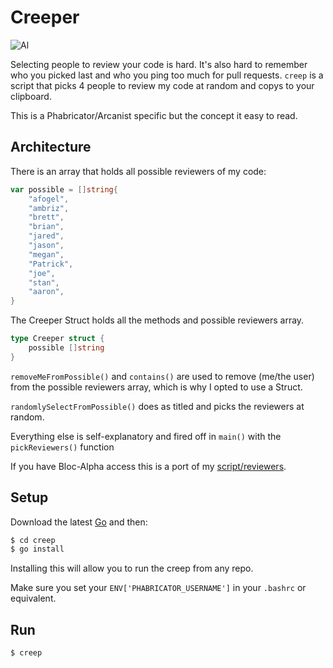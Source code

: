 # Creeper

![Al](http://static.tvtropes.org/pmwiki/pub/images/weirdal.jpg)

Selecting people to review your code is hard. It's also hard to remember who you
picked last and who you ping too much for pull requests.
`creep` is a script that picks 4 people to review my code at random and
copys to your clipboard.

This is a Phabricator/Arcanist specific but the concept it easy to read. 


## Architecture

There is an array that holds all possible reviewers of my code:

```go
var possible = []string{
	"afogel",
	"ambriz",
	"brett",
	"brian",
	"jared",
	"jason",
	"megan",
	"Patrick",
	"joe",
	"stan",
	"aaron",
}
```

The Creeper Struct holds all the methods and possible reviewers array.

```go
type Creeper struct {
	possible []string
}
```

`removeMeFromPossible()` and `contains()` are used to remove (me/the user) from the possible reviewers array, which is why I opted to use a Struct.

`randomlySelectFromPossible()` does as titled and picks the reviewers at
random.

Everything else is self-explanatory and fired off in `main()` with the `pickReviewers()` function

If you have Bloc-Alpha access this is a port of my [script/reviewers](https://github.com/Bloc/Bloc/blob/master/script/reviewers).

## Setup

Download the latest [Go](https://golang.org/dl/) and then:
```bash
$ cd creep
$ go install
```

Installing this will allow you to run the creep from any repo.

Make sure you set your `ENV['PHABRICATOR_USERNAME']` in your `.bashrc` or
equivalent.

## Run

`$ creep`
